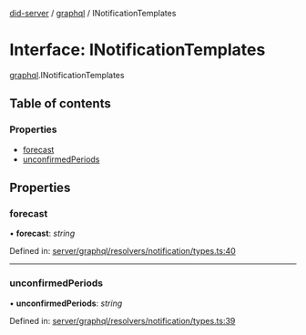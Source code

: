 [did-server](../README.md) / [graphql](../modules/graphql.md) / INotificationTemplates

# Interface: INotificationTemplates

[graphql](../modules/graphql.md).INotificationTemplates

## Table of contents

### Properties

- [forecast](graphql.inotificationtemplates.md#forecast)
- [unconfirmedPeriods](graphql.inotificationtemplates.md#unconfirmedperiods)

## Properties

### forecast

• **forecast**: *string*

Defined in: [server/graphql/resolvers/notification/types.ts:40](https://github.com/Puzzlepart/did/blob/45604452/server/graphql/resolvers/notification/types.ts#L40)

___

### unconfirmedPeriods

• **unconfirmedPeriods**: *string*

Defined in: [server/graphql/resolvers/notification/types.ts:39](https://github.com/Puzzlepart/did/blob/45604452/server/graphql/resolvers/notification/types.ts#L39)
